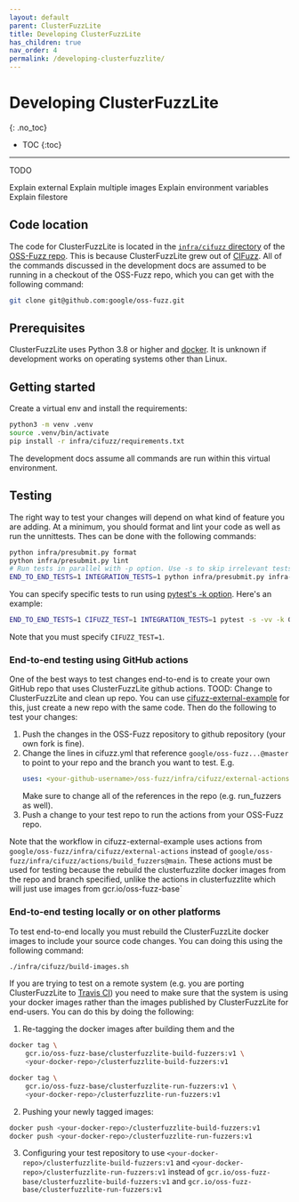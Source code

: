 ```yaml
---
layout: default
parent: ClusterFuzzLite
title: Developing ClusterFuzzLite
has_children: true
nav_order: 4
permalink: /developing-clusterfuzzlite/
---
```

# Developing ClusterFuzzLite
{: .no_toc}

- TOC
{:toc}
---

TODO

Explain external
Explain multiple images
Explain environment variables
Explain filestore

## Code location

The code for ClusterFuzzLite is located in the [`infra/cifuzz` directory] of the
[OSS-Fuzz repo]. This is because ClusterFuzzLite grew out of [CIFuzz].
All of the commands discussed in the development docs are assumed to be running
in a checkout of the OSS-Fuzz repo, which you can get with the following
command:

```bash
git clone git@github.com:google/oss-fuzz.git
```

## Prerequisites

ClusterFuzzLite uses Python 3.8 or higher and [docker].
It is unknown if development works on operating systems other than Linux.

## Getting started

Create a virtual env and install the requirements:

```bash
python3 -m venv .venv
source .venv/bin/activate
pip install -r infra/cifuzz/requirements.txt
```

The development docs assume all commands are run within this virtual
environment.

## Testing

The right way to test your changes will depend on what kind of feature you are
adding. At a minimum, you should format and lint your code as well as run the
unnittests.
Thes can be done with the following commands:

```bash
python infra/presubmit.py format
python infra/presubmit.py lint
# Run tests in parallel with -p option. Use -s to skip irrelevant tests.
END_TO_END_TESTS=1 INTEGRATION_TESTS=1 python infra/presubmit.py infra-tests -p -s
```

You can specify specific tests to run using [pytest's -k option].
Here's an example:

```bash
END_TO_END_TESTS=1 CIFUZZ_TEST=1 INTEGRATION_TESTS=1 pytest -s -vv -k GetGitUrlTest
```

Note that you must specify `CIFUZZ_TEST=1`.

### End-to-end testing using GitHub actions

One of the best ways to test changes end-to-end is to create your own GitHub
repo that uses ClusterFuzzLite github actions.
TOOD: Change to ClusterFuzzLite and clean up repo.
You can use [cifuzz-external-example] for this, just create a new repo with the
same code.
Then do the following to test your changes:
1. Push the changes in the OSS-Fuzz repository to github repository (your own
   fork is fine).
1. Change the lines in cifuzz.yml that reference `google/oss-fuzz...@master` to
   point to your repo and the branch you want to test. E.g.
   ```yaml
   uses: <your-github-username>/oss-fuzz/infra/cifuzz/external-actions/build_fuzzers@<branch-to-test>
   ```
   Make sure to change all of the references in the repo (e.g. run_fuzzers as
   well).
1. Push a change to your test repo to run the actions from your OSS-Fuzz repo.

Note that the workflow in cifuzz-external-example uses actions from
`google/oss-fuzz/infra/cifuzz/external-actions` instead of
`google/oss-fuzz/infra/cifuzz/actions/build_fuzzers@main`.
These actions must be used for testing because the rebuild the clusterfuzzlite
docker images from the repo and branch specified, unlike the actions in
clusterfuzzlite which will just use images from gcr.io/oss-fuzz-base`

### End-to-end testing locally or on other platforms

To test end-to-end locally you must rebuild the ClusterFuzzLite docker images to
include your source code changes. You can doing this using the following
command:

```bash
./infra/cifuzz/build-images.sh
```

If you are trying to test on a remote system (e.g. you are porting
ClusterFuzzLite to [Travis CI]) you need to make sure that the system is using
your docker images rather than the images published by ClusterFuzzLite for
end-users.
You can do this by doing the following:
1. Re-tagging the docker images after building them and the

```bash
docker tag \
    gcr.io/oss-fuzz-base/clusterfuzzlite-build-fuzzers:v1 \
    <your-docker-repo>/clusterfuzzlite-build-fuzzers:v1

docker tag \
    gcr.io/oss-fuzz-base/clusterfuzzlite-run-fuzzers:v1 \
    <your-docker-repo>/clusterfuzzlite-run-fuzzers:v1
```
2. Pushing your newly tagged images:
```bash
docker push <your-docker-repo>/clusterfuzzlite-build-fuzzers:v1
docker push <your-docker-repo>/clusterfuzzlite-run-fuzzers:v1
```
3. Configuring your test repository to use
   `<your-docker-repo>/clusterfuzzlite-build-fuzzers:v1` and
   `<your-docker-repo>/clusterfuzzlite-run-fuzzers:v1` instead of
   `gcr.io/oss-fuzz-base/clusterfuzzlite-build-fuzzers:v1` and
   `gcr.io/oss-fuzz-base/clusterfuzzlite-run-fuzzers:v1`

[`infra/cifuzz` directory]: https://github.com/google/oss-fuzz/tree/master/infra/cifuzz
[OSS-Fuzz repo]: https://github.com/google/oss-fuzz
[CIFuzz]: https://google.github.io/oss-fuzz/getting-started/continuous-integration/
[pytest's -k option]: https://docs.pytest.org/en/6.2.x/example/markers.html#using-k-expr-to-select-tests-based-on-their-name
[cifuzz-external-example]: https://github.com/jonathanmetzman/cifuzz-external-example
[Travis CI]: https://travis-ci.org/
[docker]: https://docs.docker.com/get-docker/
